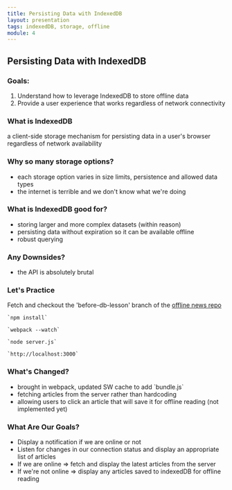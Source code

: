 ```yaml
---
title: Persisting Data with IndexedDB
layout: presentation
tags: indexedDB, storage, offline
module: 4
---
```


<section>
  <h2>Persisting Data with IndexedDB</h2>
</section>

<section>
  <h3>Goals:</h3>
  <ol>
    <li>Understand how to leverage IndexedDB to store offline data</li>
    <li>Provide a user experience that works regardless of network connectivity</li> 
  </ol>
</section>

<section>
  <section>
    <h3>What is IndexedDB</h3>
  </section>
  <section>
    <p>a client-side storage mechanism for persisting data in a user's browser regardless of network availability</p>
  </section>
</section>

<section>
  <section>
    <h3>Why so many storage options?</h3>
  </section>
  <section>
    <ul>
      <li>each storage option varies in size limits, persistence and allowed data types</li>
      <li>the internet is terrible and we don't know what we're doing</li>
    </ul>
  </section>
</section>

<section>
  <h3>What is IndexedDB good for?</h3>
  <ul>
    <li>storing larger and more complex datasets (within reason)</li>
    <li>persisting data without expiration so it can be available offline</li>
    <li>robust querying</li>
  </ul>
</section>

<section>
  <h3>Any Downsides?</h3>
  <ul>
    <li>the API is absolutely brutal</li>
  </ul>
</section>

<section>
  <h3>Let's Practice</h3>
  <p>Fetch and checkout the 'before-db-lesson' branch of the <a href="https://github.com/turingschool-examples/offline-news">offline news repo</a></p>
  <p><pre><code>`npm install`</code></pre></p>
  <p><pre><code>`webpack --watch`</code></pre></p>
  <p><pre><code>`node server.js`</code></pre></p>
  <p><pre><code>`http://localhost:3000`</code></pre></p>
</section>

<section>
  <h3>What's Changed?</h3>
  <ul>
    <li>brought in webpack, updated SW cache to add `bundle.js`</li>
    <li>fetching articles from the server rather than hardcoding</li>
    <li>allowing users to click an article that will save it for offline reading (not implemented yet)</li>
  </ul>
</section>

<section>
  <h3>What Are Our Goals?</h3>
  <ul>
    <li>Display a notification if we are online or not</li>
    <li>Listen for changes in our connection status and display an appropriate list of articles</li>
    <li>If we are online => fetch and display the latest articles from the server</li>
    <li>If we're not online => display any articles saved to indexedDB for offline reading</li>
  </ul>
</section>